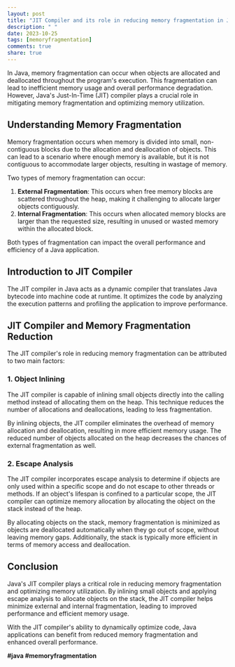 ```yaml
---
layout: post
title: "JIT Compiler and its role in reducing memory fragmentation in Java"
description: " "
date: 2023-10-25
tags: [memoryfragmentation]
comments: true
share: true
---
```


In Java, memory fragmentation can occur when objects are allocated and deallocated throughout the program's execution. This fragmentation can lead to inefficient memory usage and overall performance degradation. However, Java's Just-In-Time (JIT) compiler plays a crucial role in mitigating memory fragmentation and optimizing memory utilization.

## Understanding Memory Fragmentation

Memory fragmentation occurs when memory is divided into small, non-contiguous blocks due to the allocation and deallocation of objects. This can lead to a scenario where enough memory is available, but it is not contiguous to accommodate larger objects, resulting in wastage of memory.

Two types of memory fragmentation can occur:

1. **External Fragmentation**: This occurs when free memory blocks are scattered throughout the heap, making it challenging to allocate larger objects contiguously.
2. **Internal Fragmentation**: This occurs when allocated memory blocks are larger than the requested size, resulting in unused or wasted memory within the allocated block.

Both types of fragmentation can impact the overall performance and efficiency of a Java application.

## Introduction to JIT Compiler

The JIT compiler in Java acts as a dynamic compiler that translates Java bytecode into machine code at runtime. It optimizes the code by analyzing the execution patterns and profiling the application to improve performance.

## JIT Compiler and Memory Fragmentation Reduction

The JIT compiler's role in reducing memory fragmentation can be attributed to two main factors:

### 1. Object Inlining

The JIT compiler is capable of inlining small objects directly into the calling method instead of allocating them on the heap. This technique reduces the number of allocations and deallocations, leading to less fragmentation.

By inlining objects, the JIT compiler eliminates the overhead of memory allocation and deallocation, resulting in more efficient memory usage. The reduced number of objects allocated on the heap decreases the chances of external fragmentation as well.

### 2. Escape Analysis

The JIT compiler incorporates escape analysis to determine if objects are only used within a specific scope and do not escape to other threads or methods. If an object's lifespan is confined to a particular scope, the JIT compiler can optimize memory allocation by allocating the object on the stack instead of the heap.

By allocating objects on the stack, memory fragmentation is minimized as objects are deallocated automatically when they go out of scope, without leaving memory gaps. Additionally, the stack is typically more efficient in terms of memory access and deallocation.

## Conclusion

Java's JIT compiler plays a critical role in reducing memory fragmentation and optimizing memory utilization. By inlining small objects and applying escape analysis to allocate objects on the stack, the JIT compiler helps minimize external and internal fragmentation, leading to improved performance and efficient memory usage.

With the JIT compiler's ability to dynamically optimize code, Java applications can benefit from reduced memory fragmentation and enhanced overall performance.

**#java #memoryfragmentation**